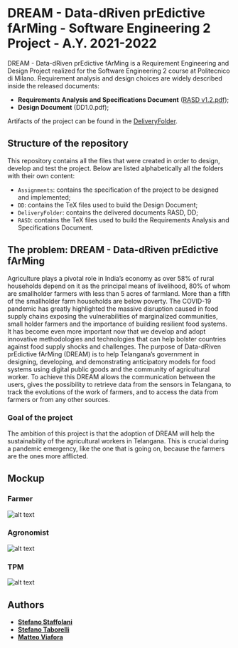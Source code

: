 # DREAM - Data-dRiven prEdictive fArMing - Software Engineering 2 Project - A.Y. 2021-2022
DREAM - Data-dRiven prEdictive fArMing is a Requirement Engineering and Design Project realized for the Software Engineering 2 course at Politecnico di Milano.
Requirement analysis and design choices are widely described inside the released documents:
- __Requirements Analysis and Specifications Document__ ([RASD v1.2.pdf](DeliveryFolder/RASD1.2.pdf));
- __Design Document__ (DD1.0.pdf);

Artifacts of the project can be found in the [DeliveryFolder](DeliveryFolder).

## Structure of the repository
This repository contains all the files that were created in order to design, develop and test the project.
Below are listed alphabetically all the folders with their own content:
- `Assignments`: contains the specification of the project to be designed and implemented;
- `DD`: contains the TeX files used to build the Design Document;
- `DeliveryFolder`: contains the delivered documents RASD, DD;
- `RASD`: contains the TeX files used to build the Requirements Analysis and Specifications Document.

## The problem: DREAM - Data-dRiven prEdictive fArMing
Agriculture plays a pivotal role in India’s economy as over 58% of rural households depend on it as the
principal means of livelihood, 80% of whom are smallholder farmers with less than 5 acres of farmland.
More than a fifth of the smallholder farm households are below poverty.
The COVID-19 pandemic has greatly highlighted the massive disruption caused in food supply chains
exposing the vulnerabilities of marginalized communities, small holder farmers and the importance of
building resilient food systems. It has become even more important now that we develop and adopt innovative
methodologies and technologies that can help bolster countries against food supply shocks and
challenges.
The purpose of Data-dRiven prEdictive fArMing (DREAM) is to help Telangana’s government in designing,
developing, and demonstrating anticipatory models for food systems using digital public goods
and the community of agricultural worker. To achieve this DREAM allows the communication between
the users, gives the possibility to retrieve data from the sensors in Telangana, to track the evolutions of
the work of farmers, and to access the data from farmers or from any other sources.

### Goal of the project
The ambition of this project is that the adoption of DREAM will help the sustainability of the agricultural
workers in Telangana. This is crucial during a pandemic emergency, like the one that is going on, because
the farmers are the ones more afflicted.

## Mockup
### Farmer
![alt text](https://github.com/ViaforaMatteo/StaffolaniTaborelliViafora/blob/main/DeliveryFolder/Mockup/farmer.gif)
### Agronomist
![alt text](https://github.com/ViaforaMatteo/StaffolaniTaborelliViafora/blob/main/DeliveryFolder/Mockup/agronomist.gif)
### TPM
![alt text](https://github.com/ViaforaMatteo/StaffolaniTaborelliViafora/blob/main/DeliveryFolder/Mockup/tpm.gif)

## Authors
* [__Stefano Staffolani__](https://github.com/staffolanis)
* [__Stefano Taborelli__](https://github.com/stefanotaborelli)
* [__Matteo Viafora__](https://github.com/ViaforaMatteo)
